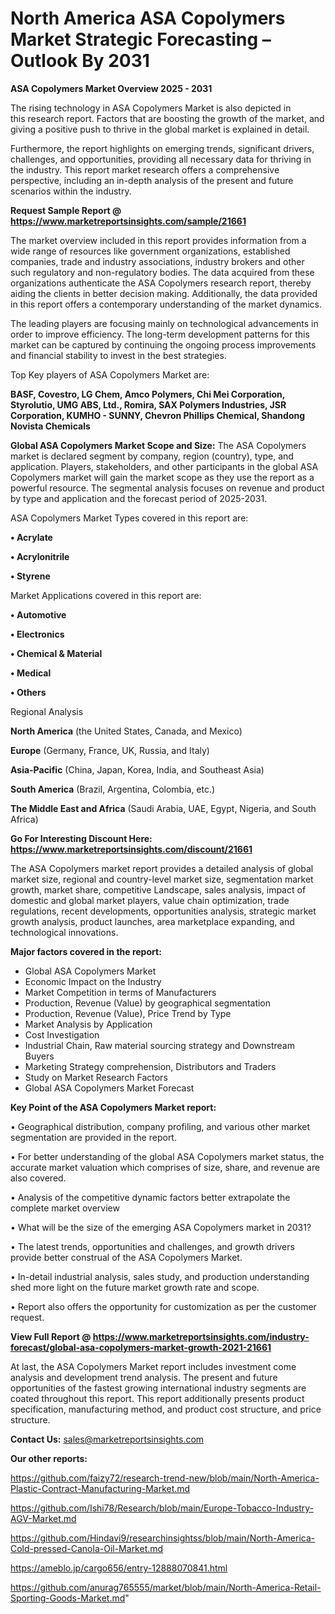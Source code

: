 # North America ASA Copolymers Market Strategic Forecasting – Outlook By 2031

<Strong> ASA Copolymers Market Overview 2025 - 2031</strong>

The rising technology in ASA Copolymers Market is also depicted in this research report. Factors that are boosting the growth of the market, and giving a positive push to thrive in the global market is explained in detail.

Furthermore, the report highlights on emerging trends, significant drivers, challenges, and opportunities, providing all necessary data for thriving in the industry. This report market research offers a comprehensive perspective, including an in-depth analysis of the present and future scenarios within the industry.

<strong>Request Sample Report @ <a href=https://www.marketreportsinsights.com/sample/21661>https://www.marketreportsinsights.com/sample/21661</a></strong>

The market overview included in this report provides information from a wide range of resources like government organizations, established companies, trade and industry associations, industry brokers and other such regulatory and non-regulatory bodies. The data acquired from these organizations authenticate the ASA Copolymers research report, thereby aiding the clients in better decision making. Additionally, the data provided in this report offers a contemporary understanding of the market dynamics.

The leading players are focusing mainly on technological advancements in order to improve efficiency. The long-term development patterns for this market can be captured by continuing the ongoing process improvements and financial stability to invest in the best strategies.

Top Key players of ASA Copolymers Market are:

<strong>BASF, Covestro, LG Chem, Amco Polymers, Chi Mei Corporation, Styrolutio, UMG ABS, Ltd., Romira, SAX Polymers Industries, JSR Corporation, KUMHO - SUNNY, Chevron Phillips Chemical, Shandong Novista Chemicals</strong>

<strong><b>Global ASA Copolymers Market Scope and Size:</b></strong>
The ASA Copolymers market is declared segment by company, region (country), type, and application. Players, stakeholders, and other participants in the global ASA Copolymers market will gain the market scope as they use the report as a powerful resource. The segmental analysis focuses on revenue and product by type and application and the forecast period of 2025-2031.

ASA Copolymers Market Types covered in this report are:

<strong>• Acrylate

• Acrylonitrile

• Styrene</strong>

Market Applications covered in this report are:

<strong>• Automotive

• Electronics

• Chemical & Material

• Medical

• Others</strong> 

Regional Analysis

<strong>North America</strong> (the United States, Canada, and Mexico)

<strong>Europe</strong> (Germany, France, UK, Russia, and Italy)

<strong>Asia-Pacific</strong> (China, Japan, Korea, India, and Southeast Asia)

<strong>South America</strong> (Brazil, Argentina, Colombia, etc.)

<strong>The Middle East and Africa</strong> (Saudi Arabia, UAE, Egypt, Nigeria, and South Africa)

<strong>Go For Interesting Discount Here: <a href=https://www.marketreportsinsights.com/discount/21661>https://www.marketreportsinsights.com/discount/21661</a></strong>

The ASA Copolymers market report provides a detailed analysis of global market size, regional and country-level market size, segmentation market growth, market share, competitive Landscape, sales analysis, impact of domestic and global market players, value chain optimization, trade regulations, recent developments, opportunities analysis, strategic market growth analysis, product launches, area marketplace expanding, and technological innovations.

<strong><b>Major factors covered in the report:</b></strong>
<ul>
  <li>Global ASA Copolymers Market </li>
  <li>Economic Impact on the Industry</li>
  <li>Market Competition in terms of Manufacturers</li>
  <li>Production, Revenue (Value) by geographical segmentation</li>
  <li>Production, Revenue (Value), Price Trend by Type</li>
  <li>Market Analysis by Application</li>
  <li>Cost Investigation</li>
  <li>Industrial Chain, Raw material sourcing strategy and Downstream Buyers</li>
  <li>Marketing Strategy comprehension, Distributors and Traders</li>
  <li>Study on Market Research Factors</li>
  <li>Global ASA Copolymers Market Forecast</li>
</ul>

<strong><b>Key Point of the ASA Copolymers Market report:</b></strong>

• Geographical distribution, company profiling, and various other market segmentation are provided in the report.

• For better understanding of the global ASA Copolymers market status, the accurate market valuation which comprises of size, share, and revenue are also covered.

• Analysis of the competitive dynamic factors better extrapolate the complete market overview

• What will be the size of the emerging ASA Copolymers market in 2031?

• The latest trends, opportunities and challenges, and growth drivers provide better construal of the ASA Copolymers Market.

• In-detail industrial analysis, sales study, and production understanding shed more light on the future market growth rate and scope.

• Report also offers the opportunity for customization as per the customer request.

<strong><b>View Full Report @ <a href=https://www.marketreportsinsights.com/industry-forecast/global-asa-copolymers-market-growth-2021-21661>https://www.marketreportsinsights.com/industry-forecast/global-asa-copolymers-market-growth-2021-21661</a></b></strong>


At last, the ASA Copolymers Market report includes investment come analysis and development trend analysis. The present and future opportunities of the fastest growing international industry segments are coated throughout this report. This report additionally presents product specification, manufacturing method, and product cost structure, and price structure.

<strong>Contact Us:</strong>
sales@marketreportsinsights.com

<strong>Our other reports:</strong>

<a href=https://github.com/faizy72/research-trend-new/blob/main/North-America-Plastic-Contract-Manufacturing-Market.md>https://github.com/faizy72/research-trend-new/blob/main/North-America-Plastic-Contract-Manufacturing-Market.md</a>

<a href=https://github.com/Ishi78/Research/blob/main/Europe-Tobacco-Industry-AGV-Market.md>https://github.com/Ishi78/Research/blob/main/Europe-Tobacco-Industry-AGV-Market.md</a>

<a href=https://github.com/Hindavi9/researchinsightss/blob/main/North-America-Cold-pressed-Canola-Oil-Market.md>https://github.com/Hindavi9/researchinsightss/blob/main/North-America-Cold-pressed-Canola-Oil-Market.md</a>

<a href=https://ameblo.jp/cargo656/entry-12888070841.html>https://ameblo.jp/cargo656/entry-12888070841.html</a>

<a href=https://github.com/anurag765555/market/blob/main/North-America-Retail-Sporting-Goods-Market.md>https://github.com/anurag765555/market/blob/main/North-America-Retail-Sporting-Goods-Market.md</a>"

